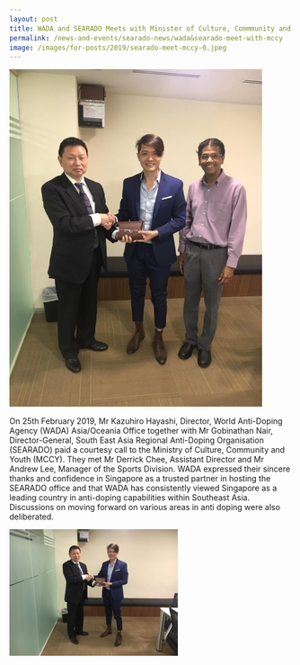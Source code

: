 ```yaml
---
layout: post
title: WADA and SEARADO Meets with Minister of Culture, Commmunity and Youth (MCCY), Singapore
permalink: /news-and-events/searado-news/wada&searado-meet-with-mccy
image: /images/for-posts/2019/searado-meet-mccy-0.jpeg
---
```

![Mr Kazu and Mr Gobi meeting with Mr Derrick from MCCY](/images/for-posts/2019/searado-meet-mccy-0.jpeg)

On 25th February 2019, Mr Kazuhiro Hayashi, Director, World Anti-Doping Agency (WADA) Asia/Oceania Office together with Mr Gobinathan Nair, Director-General, South East Asia Regional Anti-Doping Organisation (SEARADO) paid a courtesy call to the Ministry of Culture, Community and Youth (MCCY). They met Mr Derrick Chee, Assistant Director and Mr Andrew Lee, Manager  of the Sports Division. WADA expressed their sincere thanks and confidence in Singapore as a trusted partner in hosting the SEARADO office and that WADA has consistently viewed Singapore as a leading country in anti-doping capabilities within Southeast Asia. Discussions on moving forward on various areas in anti doping were also deliberated.

![Mr Kazu with Mr Derrick](/images/for-posts/2019/searado-meet-mccy-1.jpeg)
